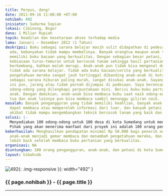 ```yaml
---
title: Perpus, dong!
date: 2011-09-16 11:08:00 +07:00
nohibah: 492
inisiator: Sudarma Sopian
lokasi: Cibinong, Bogor
dana: 1 Miliar Rupiah
topik: Keadilan dan kesetaraan akses terhadap media
lama: Januari – Desember 2012 (1 Tahun)
deskripsi: Buku sebagai sarana belajar masih sulit didapatkan di pedesaan. Meskipun
  ada, kebanyakan tidak mampu membelinya. Banyak orangtua maupun anak tidak mampu
  memiliki buku bacaan yang berkualitas. Dengan sebagian besar petani, mereka mengandalkan
  kebiasaan turun-temurun untuk bercocok tanam sehingga hasil pertanian mereka tidak
  berkembang, bahkan malah merugi. Anak-anak pun tidak bisa mengenal dunia luar karena
  tidak ada sarana belajar. Tidak ada buku bacaan/cerita yang berkualitas, sehingga
  pengetahuan mereka sangat jauh tertinggal dibanding anak-anak di kota besar. Odong-odong
  sebagai sarana hiburan paling murah, sangat disukai anak-anak. Sayang, sarana hiburan
  ini pun, jarang atau tidak pernah dijumpai di pedesaan. Saya berencana membuat 100
  odong-odong yang dilengkapi perpustakaan mini. Berisi buku-buku pertanian dan buku
  anak. Dengan demikian, anak-anak bisa membaca buku saat naik odong-odong. Orang
  tua dan anak lainnya pun bisa membaca sambil menunggu giliran naik.
masalah: Banyak pengangguran yang tidak memiliki keahlian, banyak anak yang tidak
  dapat membaca atau memperoleh informasi dari luar, dan banyak petani yang merugi
  akibat tidak mampu mengembangkan teknik bercocok tanam yang baik dan benar.
solusi: |-
  Menyediakan 100 odong-odong untuk 100 desa di kota Sumedang untuk mengatasi pengangguran, menyediakan buku bacaan/cerita anak yang berkualitas untuk anak-anak di pedesaan, dan menyediakan buku-buku pertanian/cara bercocok tanam untuk petani di pedesaan.
  Pihak yang akan menerima manfaat dari proyek ini adalah 100 orang pengangguran, anak-anak, dan petani di kota Sumedang
keberhasilan: Menghasilkan pendapatan minimal Rp 50.000 bagi penarik odong-odong,
  anak-anak menjadi gemar membaca dan menambah pengetahuan mereka, dan hasil pertanian
  lebih baik setelah membaca buku pertanian yang berkualitas.
organisasi: NA
diuntungkan: 100 orang pengangguran, anak-anak, dan petani di kota Sumedang
layout: hibahcmb
---
```


![492](/static/img/hibahcmb/492.png){: .img-responsive }{: width="492" }

### {{ page.nohibah }} - {{ page.title }}

---
